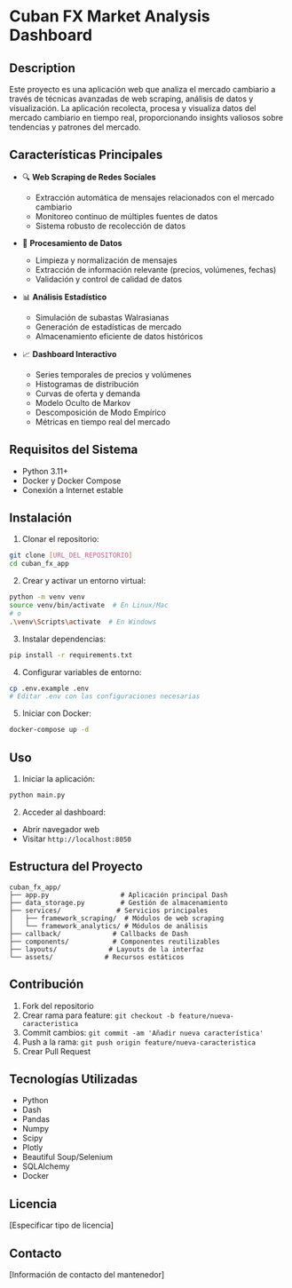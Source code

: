 # Cuban FX Market Analysis Dashboard

## Description
Este proyecto es una aplicación web que analiza el mercado cambiario a través de técnicas avanzadas de web scraping, análisis de datos y visualización. La aplicación recolecta, procesa y visualiza datos del mercado cambiario en tiempo real, proporcionando insights valiosos sobre tendencias y patrones del mercado.

## Características Principales
- 🔍 **Web Scraping de Redes Sociales**
  - Extracción automática de mensajes relacionados con el mercado cambiario
  - Monitoreo continuo de múltiples fuentes de datos
  - Sistema robusto de recolección de datos

- 🧹 **Procesamiento de Datos**
  - Limpieza y normalización de mensajes
  - Extracción de información relevante (precios, volúmenes, fechas)
  - Validación y control de calidad de datos

- 📊 **Análisis Estadístico**
  - Simulación de subastas Walrasianas
  - Generación de estadísticas de mercado
  - Almacenamiento eficiente de datos históricos

- 📈 **Dashboard Interactivo**
  - Series temporales de precios y volúmenes
  - Histogramas de distribución
  - Curvas de oferta y demanda
  - Modelo Oculto de Markov
  - Descomposición de Modo Empírico
  - Métricas en tiempo real del mercado

## Requisitos del Sistema
- Python 3.11+
- Docker y Docker Compose
- Conexión a Internet estable

## Instalación

1. Clonar el repositorio:
```bash
git clone [URL_DEL_REPOSITORIO]
cd cuban_fx_app
```

2. Crear y activar un entorno virtual:
```bash
python -m venv venv
source venv/bin/activate  # En Linux/Mac
# o
.\venv\Scripts\activate  # En Windows
```

3. Instalar dependencias:
```bash
pip install -r requirements.txt
```

4. Configurar variables de entorno:
```bash
cp .env.example .env
# Editar .env con las configuraciones necesarias
```

5. Iniciar con Docker:
```bash
docker-compose up -d
```

## Uso

1. Iniciar la aplicación:
```bash
python main.py
```

2. Acceder al dashboard:
- Abrir navegador web
- Visitar `http://localhost:8050`

## Estructura del Proyecto

```
cuban_fx_app/
├── app.py                  # Aplicación principal Dash
├── data_storage.py         # Gestión de almacenamiento
├── services/              # Servicios principales
│   ├── framework_scraping/  # Módulos de web scraping
│   └── framework_analytics/ # Módulos de análisis
├── callback/             # Callbacks de Dash
├── components/           # Componentes reutilizables
├── layouts/             # Layouts de la interfaz
└── assets/             # Recursos estáticos
```

## Contribución
1. Fork del repositorio
2. Crear rama para feature: `git checkout -b feature/nueva-caracteristica`
3. Commit cambios: `git commit -am 'Añadir nueva característica'`
4. Push a la rama: `git push origin feature/nueva-caracteristica`
5. Crear Pull Request

## Tecnologías Utilizadas
- Python
- Dash
- Pandas
- Numpy
- Scipy
- Plotly
- Beautiful Soup/Selenium
- SQLAlchemy
- Docker

## Licencia
[Especificar tipo de licencia]

## Contacto
[Información de contacto del mantenedor]

